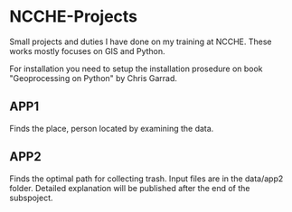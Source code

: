 # NCCHE-Projects
Small projects and duties I have done on my training at NCCHE. These works mostly focuses on GIS and Python.

For installation you need to setup the installation prosedure on book "Geoprocessing on Python" by Chris Garrad.

## APP1
Finds the place, person located by examining the data.

## APP2
Finds the optimal path for collecting trash. Input files are in the data/app2 folder. Detailed explanation will be published after the end of the subspoject.